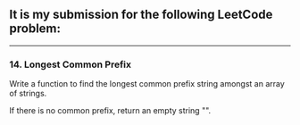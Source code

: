 ## It is my submission for the following LeetCode problem:

---

### 14. Longest Common Prefix

Write a function to find the longest common prefix string amongst an array of strings.

If there is no common prefix, return an empty string "".
